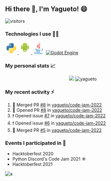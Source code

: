 ## Hi there 👋, I'm Yagueto! 😄


![visitors](https://visitor-badge-reloaded.herokuapp.com/badge?page_id=yagueto_fina&style=for-the-badge)

### Technologies I use 👨‍💻

<p align="left"> 
<a href="https://www.python.org" target="_blank"><img src="https://raw.githubusercontent.com/devicons/devicon/master/icons/python/python-original.svg" alt="python" width="40" height="40"/> </a> 
<a href="https://developer.android.com" target="_blank"> <img src="https://raw.githubusercontent.com/devicons/devicon/master/icons/android/android-original-wordmark.svg" alt="android" width="40" height="40"/> </a>
<a href="https://www.java.com" target="_blank"><img src="https://raw.githubusercontent.com/devicons/devicon/master/icons/java/java-original.svg" alt="java" width="40" height="40"/></a>
<a href="https://www.godotengine.org" target="_blank"><img src="https://cdn.jsdelivr.net/gh/devicons/devicon/icons/godot/godot-original.svg" alt="Godot Engine" width="40" height="40"/> </a>

### My personal stats 📈
<div align="center"> 
  <a>
    <img src=https://github-readme-stats.vercel.app/api?username=yagueto&count_private=true&show_icons=true width=50%></img>
  </a>
  <img src="https://github-readme-streak-stats.herokuapp.com/?user=yagueto" alt="yagueto" width=49% />
</div>


### My recent activity ⚡

  <!--START_SECTION:activity-->
1. 🎉 Merged PR [#8](https://github.com/yagueto/code-jam-2022/pull/8) in [yagueto/code-jam-2022](https://github.com/yagueto/code-jam-2022)
2. 💪 Opened PR [#8](https://github.com/yagueto/code-jam-2022/pull/8) in [yagueto/code-jam-2022](https://github.com/yagueto/code-jam-2022)
3. ❗️ Opened issue [#7](https://github.com/yagueto/code-jam-2022/issues/7) in [yagueto/code-jam-2022](https://github.com/yagueto/code-jam-2022)
4. ❗️ Opened issue [#6](https://github.com/yagueto/code-jam-2022/issues/6) in [yagueto/code-jam-2022](https://github.com/yagueto/code-jam-2022)
5. 🎉 Merged PR [#5](https://github.com/yagueto/code-jam-2022/pull/5) in [yagueto/code-jam-2022](https://github.com/yagueto/code-jam-2022)
  <!--END_SECTION:activity-->
  

### Events I participated in 📆

- Hacktoberfest 2020
- Python Discord's Code Jam 2021 ☀️
- Hacktoberfest 2021

![a](https://api.countapi.xyz/hit/yaguetogithub/profile?img)
